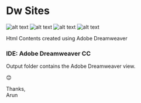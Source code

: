 # Dw Sites
![alt text](https://img.shields.io/badge/Adobe-Dreamweaver-red "Adobe Dw") ![alt text](https://img.shields.io/badge/My-Website-yellowgreen "My DWsite") ![alt text](https://img.shields.io/badge/HTML-5-green "HTML5") ![alt text](https://img.shields.io/badge/CSS-3-orange "CSS3")

Html Contents created using Adobe Dreamweaver

### IDE: Adobe Dreamweaver CC

Output folder contains the Adobe Dreamweaver view.

:blush:

Thanks,</br>
Arun
